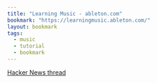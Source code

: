 ```yaml
---
title: "Learning Music - ableton.com"
bookmark: "https://learningmusic.ableton.com/"
layout: bookmark
tags:
  - music
  - tutorial
  - bookmark
---
```

[Hacker News thread](https://news.ycombinator.com/item?id=35935796)